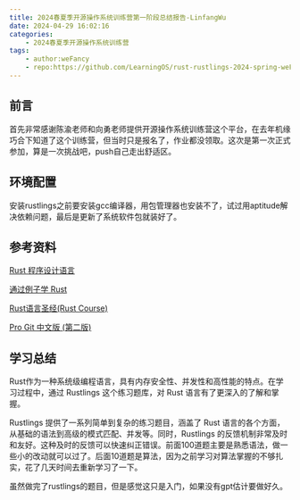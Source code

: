 ```yaml
---
title: 2024春夏季开源操作系统训练营第一阶段总结报告-LinfangWu
date: 2024-04-29 16:02:16
categories:
    - 2024春夏季开源操作系统训练营
tags:
    - author:weFancy
    - repo:https://github.com/LearningOS/rust-rustlings-2024-spring-weFancy
---
```


## 前言
首先非常感谢陈渝老师和向勇老师提供开源操作系统训练营这个平台，在去年机缘巧合下知道了这个训练营，但当时只是报名了，作业都没领取。这次是第一次正式参加，算是一次挑战吧，push自己走出舒适区。

## 环境配置
安装rustlings之前要安装gcc编译器，用包管理器也安装不了，试过用aptitude解决依赖问题，最后是更新了系统软件包就装好了。

## 参考资料
[Rust 程序设计语言](https://rustwiki.org/zh-CN/book/title-page.html)

[通过例子学 Rust](https://rustwiki.org/zh-CN/rust-by-example/)

[Rust语言圣经(Rust Course)](https://course.rs/about-book.html)

[Pro Git 中文版 (第二版)](https://www.progit.cn/)

## 学习总结
Rust作为一种系统级编程语言，具有内存安全性、并发性和高性能的特点。在学习过程中，通过 Rustlings 这个练习题库，对 Rust 语言有了更深入的了解和掌握。

Rustlings 提供了一系列简单到复杂的练习题目，涵盖了 Rust 语言的各个方面，从基础的语法到高级的模式匹配、并发等。同时，Rustlings 的反馈机制非常及时和友好。这种及时的反馈可以快速纠正错误。前面100道题主要是熟悉语法，做一些小的改动就可以过了。后面10道题是算法，因为之前学习对算法掌握的不够扎实，花了几天时间去重新学习了一下。

虽然做完了rustlings的题目，但是感觉这只是入门，如果没有gpt估计要做好久。